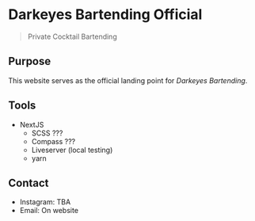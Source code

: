 # Darkeyes Bartending Official 

> Private Cocktail Bartending  

## Purpose  

This website serves as the official landing point for _Darkeyes Bartending_.  

## Tools  

  - NextJS 
	- SCSS ???
	- Compass ???
	- Liveserver (local testing)
	- yarn

## Contact  

  - Instagram: TBA
  - Email: On website
